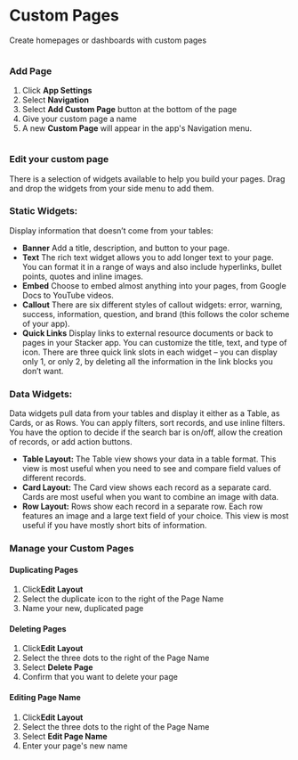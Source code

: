 # Custom Pages

Create homepages or dashboards with custom pages

<figure><img src="https://3670244749-files.gitbook.io/~/files/v0/b/gitbook-x-prod.appspot.com/o/spaces%2F6QaGf7ZvNU2Re8mlQTaJ%2Fuploads%2FwAgZ9z0bBX5G3JfWqBWt%2FCleanShot%202025-04-11%20at%2011.51.54%402x.png?alt=media&#x26;token=a749a252-d88f-4de1-b620-5e7e254ea7cd" alt=""><figcaption></figcaption></figure>

### Add Page <a href="#add-page-0-0" id="add-page-0-0"></a>

1. Click **App Settings**
2. Select **Navigation**
3. Select **Add Custom Page** button at the bottom of the page
4. Give your custom page a name
5. A new **Custom Page** will appear in the app's Navigation menu.&#x20;

<figure><img src="https://3670244749-files.gitbook.io/~/files/v0/b/gitbook-x-prod.appspot.com/o/spaces%2F6QaGf7ZvNU2Re8mlQTaJ%2Fuploads%2FHgxitBwzKqiPSmCt4gvq%2FCleanShot%202024-10-08%20at%2008.35.34%402x.png?alt=media&#x26;token=538d563b-9838-45a4-97a5-ad869af9acf8" alt=""><figcaption></figcaption></figure>

### Edit your custom page

There is a selection of widgets available to help you build your pages. Drag and drop the widgets from your side menu to add them.

### **Static Widgets:**&#x20;

Display information that doesn’t come from your tables:

* **Banner** Add a title, description, and button to your page.
* **Text** The rich text widget allows you to add longer text to your page. You can format it in a range of ways and also include hyperlinks, bullet points, quotes and inline images.
* **Embed** Choose to embed almost anything into your pages, from Google Docs to YouTube videos.&#x20;
* **Callout** There are six different styles of callout widgets: error, warning, success, information, question, and brand (this follows the color scheme of your app).
* **Quick Links** Display links to external resource documents or back to pages in your Stacker app. You can customize the title, text, and type of icon. There are three quick link slots in each widget – you can display only 1, or only 2, by deleting all the information in the link blocks you don’t want.

### **Data Widgets:**

Data widgets pull data from your tables and display it either as a Table, as Cards, or as Rows. You can apply filters, sort records, and use inline filters. You have the option to decide if the search bar is on/off, allow the creation of records, or add action buttons.&#x20;

* **Table Layout:** The Table view shows your data in a table format. This view is most useful when you need to see and compare field values of different records.
* **Card Layout:** The Card view shows each record as a separate card. Cards are most useful when you want to combine an image with data.
* **Row Layout:** Rows show each record in a separate row. Each row features an image and a large text field of your choice. This view is most useful if you have mostly short bits of information.

### Manage your Custom Pages <a href="#duplicating-pages-0-3" id="duplicating-pages-0-3"></a>

#### Duplicating Pages <a href="#duplicating-pages-0-3" id="duplicating-pages-0-3"></a>

1. Click<img src="https://3670244749-files.gitbook.io/~/files/v0/b/gitbook-x-prod.appspot.com/o/spaces%2F6QaGf7ZvNU2Re8mlQTaJ%2Fuploads%2FnwPUNjZ6bEwMwsAacHwR%2FCleanShot%202024-04-02%20at%2009.08.29%402x.png?alt=media&#x26;token=43a6b412-6838-4c61-9337-56245d54b81d" alt="" data-size="line">**Edit Layout**
2. Select the duplicate icon to the right of the Page Name
3. Name your new, duplicated page

#### Deleting Pages <a href="#deleting-pages-0-4" id="deleting-pages-0-4"></a>

1. Click<img src="https://3670244749-files.gitbook.io/~/files/v0/b/gitbook-x-prod.appspot.com/o/spaces%2F6QaGf7ZvNU2Re8mlQTaJ%2Fuploads%2FnwPUNjZ6bEwMwsAacHwR%2FCleanShot%202024-04-02%20at%2009.08.29%402x.png?alt=media&#x26;token=43a6b412-6838-4c61-9337-56245d54b81d" alt="" data-size="line">**Edit Layout**
2. Select the three dots to the right of the Page Name
3. Select **Delete Page**
4. Confirm that you want to delete your page

#### Editing Page Name <a href="#editing-page-name-0-5" id="editing-page-name-0-5"></a>

1. Click<img src="https://3670244749-files.gitbook.io/~/files/v0/b/gitbook-x-prod.appspot.com/o/spaces%2F6QaGf7ZvNU2Re8mlQTaJ%2Fuploads%2FnwPUNjZ6bEwMwsAacHwR%2FCleanShot%202024-04-02%20at%2009.08.29%402x.png?alt=media&#x26;token=43a6b412-6838-4c61-9337-56245d54b81d" alt="" data-size="line">**Edit Layout**
2. Select the three dots to the right of the Page Name
3. Select **Edit Page Name**
4. Enter your page's new name
